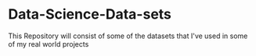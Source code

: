 # Data-Science-Data-sets
This Repository will consist of some of the datasets that I've used in some of my real world projects

